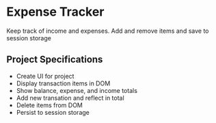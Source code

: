 # Expense Tracker

Keep track of income and expenses. Add and remove items and save to session storage

## Project Specifications

- Create UI for project
- Display transaction items in DOM
- Show balance, expense, and income totals
- Add new transation and reflect in total
- Delete items from DOM
- Persist to session storage
